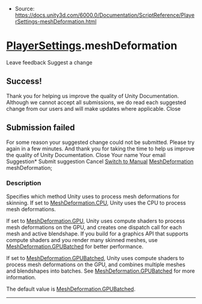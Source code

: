 * Source: https://docs.unity3d.com/6000.0/Documentation/ScriptReference/PlayerSettings-meshDeformation.html

#  [PlayerSettings](https://docs.unity3d.com/6000.0/Documentation/ScriptReference/PlayerSettings.html).meshDeformation
Leave feedback
Suggest a change
## Success!
Thank you for helping us improve the quality of Unity Documentation. Although we cannot accept all submissions, we do read each suggested change from our users and will make updates where applicable.
Close
## Submission failed
For some reason your suggested change could not be submitted. Please <a>try again</a> in a few minutes. And thank you for taking the time to help us improve the quality of Unity Documentation.
Close
Your name Your email Suggestion* Submit suggestion
Cancel
[Switch to Manual](https://docs.unity3d.com/6000.0/Documentation/Manual/class-PlayerSettings.html "Go to PlayerSettings Component in the Manual")
[MeshDeformation](https://docs.unity3d.com/6000.0/Documentation/ScriptReference/MeshDeformation.html) meshDeformation; 
### Description
Specifies which method Unity uses to process mesh deformations for skinning.
If set to [MeshDeformation.CPU](https://docs.unity3d.com/6000.0/Documentation/ScriptReference/MeshDeformation.CPU.html), Unity uses the CPU to process mesh deformations.  
  
If set to [MeshDeformation.GPU](https://docs.unity3d.com/6000.0/Documentation/ScriptReference/MeshDeformation.GPU.html), Unity uses compute shaders to process mesh deformations on the GPU, and creates one dispatch call for each mesh and active blendshape. If you build for a graphics API that supports compute shaders and you render many skinned meshes, use [MeshDeformation.GPUBatched](https://docs.unity3d.com/6000.0/Documentation/ScriptReference/MeshDeformation.GPUBatched.html) for better performance.  
  
If set to [MeshDeformation.GPUBatched](https://docs.unity3d.com/6000.0/Documentation/ScriptReference/MeshDeformation.GPUBatched.html), Unity uses compute shaders to process mesh deformations on the GPU, and combines multiple meshes and blendshapes into batches. See [MeshDeformation.GPUBatched](https://docs.unity3d.com/6000.0/Documentation/ScriptReference/MeshDeformation.GPUBatched.html) for more information.  
  
The default value is [MeshDeformation.GPUBatched](https://docs.unity3d.com/6000.0/Documentation/ScriptReference/MeshDeformation.GPUBatched.html). 
* * *
